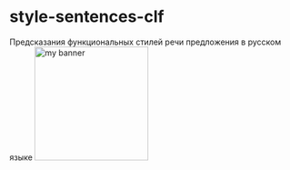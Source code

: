 # style-sentences-clf
Предсказания функциональных стилей речи предложения в русском языке
<img width="200" height="200" src="https://user-images.githubusercontent.com/48509639/208298814-240fce3e-6d14-46e2-8c3a-d7ba39b71715.jpg" alt="my banner">
